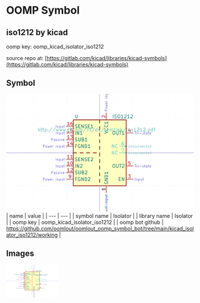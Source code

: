 # OOMP Symbol  
## iso1212  by kicad  
  
oomp key: oomp_kicad_isolator_iso1212  
  
source repo at: [https://gitlab.com/kicad/libraries/kicad-symbols](https://gitlab.com/kicad/libraries/kicad-symbols)  
## Symbol  
  
[![working.png](working_600.png)](working.png)  
| name | value | 
| --- | --- | 
| symbol name | Isolator | 
| library name | Isolator | 
| oomp key | oomp_kicad_isolator_iso1212 | 
| oomp bot github | https://github.com/oomlout/oomlout_oomp_symbol_bot/tree/main/kicad_isolator_iso1212/working | 
## Images  
  
[![working.png](working_140.png)](working.png)  
